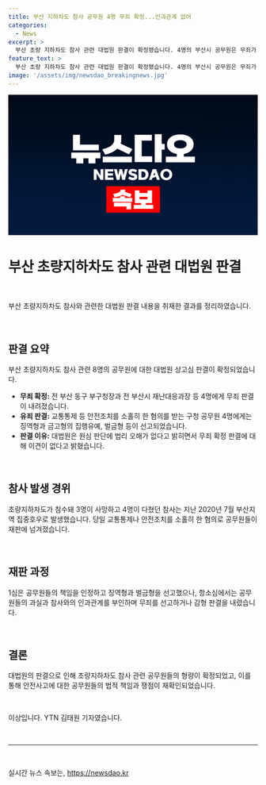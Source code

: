 ```yaml
---
title: 부산 지하차도 참사 공무원 4명 무죄 확정...인과관계 없어
categories:
  - News
excerpt: >
  부산 초량 지하차도 참사 관련 대법원 판결이 확정됐습니다. 4명의 부산시 공무원은 무죄가 선고되었지만, 구청 공무원 4명은 유죄가 확정됐습니다. 참사 당일 안전조치를 소홀히 한 혐의로 재판에 넘겨진 이들에게 대법원은 징역형과 금고형의 집행유예, 벌금형 등을 선고했습니다. 2020년 7월 집중호우로 초량지하차도가 침수돼 3명이 사망, 4명이 다친 사고에 대한 이번 판결으로 논란이 예상됩니다.
feature_text: >
  부산 초량 지하차도 참사 관련 대법원 판결이 확정됐습니다. 4명의 부산시 공무원은 무죄가 선고되었지만, 구청 공무원 4명은 유죄가 확정됐습니다. 참사 당일 안전조치를 소홀히 한 혐의로 재판에 넘겨진 이들에게 대법원은 징역형과 금고형의 집행유예, 벌금형 등을 선고했습니다. 2020년 7월 집중호우로 초량지하차도가 침수돼 3명이 사망, 4명이 다친 사고에 대한 이번 판결으로 논란이 예상됩니다.
image: '/assets/img/newsdao_breakingnews.jpg'
---
```


<p><img src="/assets/img/newsdao_breakingnews.jpg" alt="koreaapp 속보" /></p>

<h1 data-ke-size="size24"><b>부산 초량지하차도 참사 관련 대법원 판결</b></h1>

<p data-ke-size="size16">&nbsp;</p>

<p>부산 초량지하차도 참사와 관련한 대법원 판결 내용을 취재한 결과를 정리하였습니다.</p>

<p data-ke-size="size16">&nbsp;</p>

<h2 data-ke-size="size26">판결 요약</h2>

<p>부산 초량지하차도 참사 관련 8명의 공무원에 대한 대법원 상고심 판결이 확정되었습니다.</p>

<ul>
  <li><b>무죄 확정:</b> 전 부산 동구 부구청장과 전 부산시 재난대응과장 등 4명에게 무죄 판결이 내려졌습니다.</li>
  <li><b>유죄 판결:</b> 교통통제 등 안전조치를 소홀히 한 혐의를 받는 구청 공무원 4명에게는 징역형과 금고형의 집행유예, 벌금형 등이 선고되었습니다.</li>
  <li><b>판결 이유:</b> 대법원은 원심 판단에 법리 오해가 없다고 밝히면서 무죄 확정 판결에 대해 이견이 없다고 밝혔습니다.</li>
</ul>

<p data-ke-size="size16">&nbsp;</p>

<h2 data-ke-size="size26">참사 발생 경위</h2>

<p>초량지하차도가 침수돼 3명이 사망하고 4명이 다쳤던 참사는 지난 2020년 7월 부산지역 집중호우로 발생했습니다. 당일 교통통제나 안전조치를 소홀히 한 혐의로 공무원들이 재판에 넘겨졌습니다.</p>

<p data-ke-size="size16">&nbsp;</p>

<h2 data-ke-size="size26">재판 과정</h2>

<p>1심은 공무원들의 책임을 인정하고 징역형과 벌금형을 선고했으나, 항소심에서는 공무원들의 과실과 참사와의 인과관계를 부인하며 무죄를 선고하거나 감형 판결을 내렸습니다.</p>

<p data-ke-size="size16">&nbsp;</p>

<h2 data-ke-size="size26">결론</h2>

<p>대법원의 판결으로 인해 초량지하차도 참사 관련 공무원들의 형량이 확정되었고, 이를 통해 안전사고에 대한 공무원들의 법적 책임과 쟁점이 재확인되었습니다.</p>

<p data-ke-size="size16">&nbsp;</p>

<p>이상입니다. YTN 김태원 기자였습니다.</p>

<p data-ke-size="size16">&nbsp;</p>

<hr>

<p data-ke-size="size16">&nbsp;</p>
실시간 뉴스 속보는, <a href="https://newsdao.kr" rel="dofollow">https://newsdao.kr</a>


